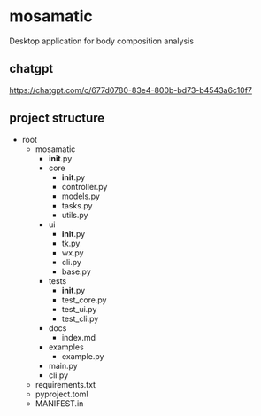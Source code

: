 # mosamatic
Desktop application for body composition analysis


## chatgpt
https://chatgpt.com/c/677d0780-83e4-800b-bd73-b4543a6c10f7


## project structure
- root
    - mosamatic
        - __init__.py
        - core
            - __init__.py
            - controller.py
            - models.py
            - tasks.py
            - utils.py
        - ui
            - __init__.py
            - tk.py
            - wx.py
            - cli.py
            - base.py
        - tests
            - __init__.py
            - test_core.py
            - test_ui.py
            - test_cli.py
        - docs
            - index.md
        - examples
            - example.py
        - main.py
        - cli.py
    - requirements.txt
    - pyproject.toml
    - MANIFEST.in
